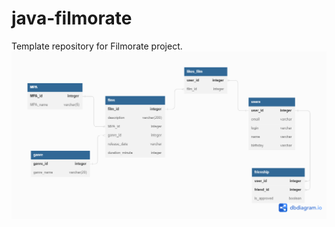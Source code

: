 # java-filmorate
Template repository for Filmorate project.
![Схема БД](src/main/resources/Filmorate.png)
